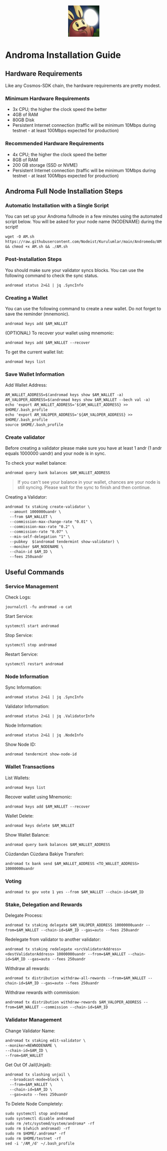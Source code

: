 <p align="center">
  <img height="100" height="auto" src="https://raw.githubusercontent.com/Nodeist/Kurulumlar/main/logos/androma.png">
</p>

# Androma Installation Guide
## Hardware Requirements
Like any Cosmos-SDK chain, the hardware requirements are pretty modest.

### Minimum Hardware Requirements
  - 3x CPU; the higher the clock speed the better
  - 4GB of RAM
  - 80GB Disk
  - Persistent Internet connection (traffic will be minimum 10Mbps during testnet - at least 100Mbps expected for production)

### Recommended Hardware Requirements
  - 4x CPU; the higher the clock speed the better
  - 8GB of RAM
  - 200 GB storage (SSD or NVME)
  - Persistent Internet connection (traffic will be minimum 10Mbps during testnet - at least 100Mbps expected for production)

## Androma Full Node Installation Steps
### Automatic Installation with a Single Script
You can set up your Androma fullnode in a few minutes using the automated script below.
You will be asked for your node name (NODENAME) during the script!

```
wget -O AM.sh https://raw.githubusercontent.com/Nodeist/Kurulumlar/main/Andromeda/AM && chmod +x AM.sh && ./AM.sh
```

### Post-Installation Steps

You should make sure your validator syncs blocks.
You can use the following command to check the sync status.
```
andromad status 2>&1 | jq .SyncInfo
```

### Creating a Wallet
You can use the following command to create a new wallet. Do not forget to save the reminder (mnemonic).
```
andromad keys add $AM_WALLET
```

(OPTIONAL) To recover your wallet using mnemonic:
```
andromad keys add $AM_WALLET --recover
```

To get the current wallet list:
```
andromad keys list
```

### Save Wallet Information
Add Wallet Address:
```
AM_WALLET_ADDRESS=$(andromad keys show $AM_WALLET -a)
AM_VALOPER_ADDRESS=$(andromad keys show $AM_WALLET --bech val -a)
echo 'export AM_WALLET_ADDRESS='${AM_WALLET_ADDRESS} >> $HOME/.bash_profile
echo 'export AM_VALOPER_ADDRESS='${AM_VALOPER_ADDRESS} >> $HOME/.bash_profile
source $HOME/.bash_profile
```


### Create validator
Before creating a validator please make sure you have at least 1 andr (1 andr equals 1000000 uandr) and your node is in sync.

To check your wallet balance:
```
andromad query bank balances $AM_WALLET_ADDRESS
```
> If you can't see your balance in your wallet, chances are your node is still syncing. Please wait for the sync to finish and then continue.

Creating a Validator:
```
andromad tx staking create-validator \
  --amount 1000000uandr \
  --from $AM_WALLET \
  --commission-max-change-rate "0.01" \
  --commission-max-rate "0.2" \
  --commission-rate "0.07" \
  --min-self-delegation "1" \
  --pubkey  $(andromad tendermint show-validator) \
  --moniker $AM_NODENAME \
  --chain-id $AM_ID \
  --fees 250uandr
```



## Useful Commands
### Service Management
Check Logs:
```
journalctl -fu andromad -o cat
```

Start Service:
```
systemctl start andromad
```

Stop Service:
```
systemctl stop andromad
```

Restart Service:
```
systemctl restart andromad
```

### Node Information
Sync Information:
```
andromad status 2>&1 | jq .SyncInfo
```

Validator Information:
```
andromad status 2>&1 | jq .ValidatorInfo
```

Node Information:
```
andromad status 2>&1 | jq .NodeInfo
```

Show Node ID:
```
andromad tendermint show-node-id
```

### Wallet Transactions
List Wallets:
```
andromad keys list
```

Recover wallet using Mnemonic:
```
andromad keys add $AM_WALLET --recover
```

Wallet Delete:
```
andromad keys delete $AM_WALLET
```

Show Wallet Balance:
```
andromad query bank balances $AM_WALLET_ADDRESS
```

Cüzdandan Cüzdana Bakiye Transferi:
```
andromad tx bank send $AM_WALLET_ADDRESS <TO_WALLET_ADDRESS> 10000000uandr
```

### Voting
```
andromad tx gov vote 1 yes --from $AM_WALLET --chain-id=$AM_ID
```

### Stake, Delegation and Rewards
Delegate Process:
```
andromad tx staking delegate $AM_VALOPER_ADDRESS 10000000uandr --from=$AM_WALLET --chain-id=$AM_ID --gas=auto --fees 250uandr
```

Redelegate from validator to another validator:
```
andromad tx staking redelegate <srcValidatorAddress> <destValidatorAddress> 10000000uandr --from=$AM_WALLET --chain-id=$AM_ID --gas=auto --fees 250uandr
```

Withdraw all rewards:
```
andromad tx distribution withdraw-all-rewards --from=$AM_WALLET --chain-id=$AM_ID --gas=auto --fees 250uandr
```

Withdraw rewards with commission:
```
andromad tx distribution withdraw-rewards $AM_VALOPER_ADDRESS --from=$AM_WALLET --commission --chain-id=$AM_ID
```

### Validator Management
Change Validator Name:
```
andromad tx staking edit-validator \
--moniker=NEWNODENAME \
--chain-id=$AM_ID \
--from=$AM_WALLET
```

Get Out Of Jail(Unjail):
```
andromad tx slashing unjail \
  --broadcast-mode=block \
  --from=$AM_WALLET \
  --chain-id=$AM_ID \
  --gas=auto --fees 250uandr
```

To Delete Node Completely:
```
sudo systemctl stop andromad
sudo systemctl disable andromad
sudo rm /etc/systemd/system/androma* -rf
sudo rm $(which andromad) -rf
sudo rm $HOME/.androma* -rf
sudo rm $HOME/testnet -rf
sed -i '/AM_/d' ~/.bash_profile
```
